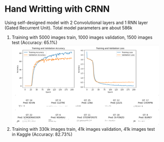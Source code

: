 # Hand Writting with CRNN 

Using self-designed model with 2 Convolutional layers and 1 RNN layer (Gated Recurrent Unit). Total model parameters are about 586k

1. Training with 5000 images train, 1000 images validation, 1500 images test (Accuracy: 65.1%)
![result](result.jpg)
2. Training with 330k images train, 41k images validation, 41k images test in Kaggle (Accuracy: 82.73%)
